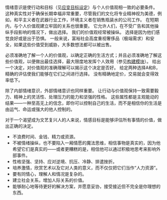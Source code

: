 情绪意识是使行动和目标（见[应变目标设定]()）与个人价值观相一致的必要条件。
这种真实性对于确保长期幸福非常重要，尽管我们的文化将专业精神视为美德，例如，和平主义者在武器行业工作，环境主义者在销售瓶装水的公司工作。
在短期内，与个人价值观建立牢固的关系也很重要。
它允许人们，在不受广告和其他操纵手段影响的情况下，做出选择。
我们的价值观经常被操纵。
选择是因为他们感觉良好或是出于恐惧。
一般来说，富裕社会高度重视奢侈品（极端需求）和安全，如果这些价值受到威胁，大多数想法都可以被出售。

必须准确地了解一个人的价值观，以确定正确的生活方式；并且必须准确地了解这些价值观，以便做出最佳选择，最大限度地发挥个人效用（参见[构建模块]()）。
给出一个决定，对价值观的准确理解可以揭示这个决定是否好。
给定两种选择A和B，精确的评估使我们能够在它们之间进行选择。
没有精确地定价，交易就会变得效率低下。

除了内部情绪意识，外部情绪意识也同样重要。
让行动与价值观保持一致需要毅力、精神上的灵活性、处理压力的能力和坚强的性格。
这些属性都是主观能动的结果——一种至高无上的信念，即你可以控制自己的生活，而不是相信你的生活是由运气、命运或强大的他人控制的。

对于一个渴望成为文艺复兴人的人来说，情感目标是能够评估所有事情的价值，做出正确的决定。
- 不浪费时间、金钱、精力或资源。
- 不被情绪操纵，也不要陷入一厢情愿的魔法思维，相信事物是真实的，因为他希望它们是真实的——或者更糟糕的是，相信他可以通过积极地思考来影响外部事件。
- 性格坚强、坚持、应对逆境、抗压、冷静、排遣挫折。
- 培养激情，欣赏艺术以及它对人类的意义，而不仅仅把它们当作“人力资源”。
- 要有同情心，理解人和情况是复杂的。
- 建立社会关系，增加人际关系的价值。
- 能够耐心地等待更好的解决方案，并愿意妥协，接受接近但不完全是你理想的东西。